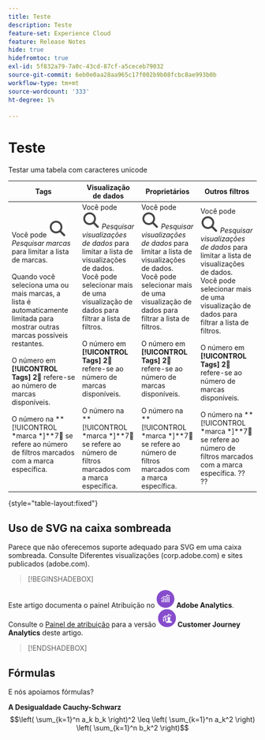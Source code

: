 ```yaml
---
title: Teste
description: Teste
feature-set: Experience Cloud
feature: Release Notes
hide: true
hidefromtoc: true
exl-id: 5f832a79-7a0c-43cd-87cf-a5ceceb79032
source-git-commit: 6eb0e0aa28aa965c17f002b9b08fcbc8ae993b0b
workflow-type: tm+mt
source-wordcount: '333'
ht-degree: 1%

---
```


# Teste

Testar uma tabela com caracteres unicode

| Tags | Visualização de dados | Proprietários | Outros filtros |
|---|---|---|---|
| Você pode ![Pesquisar](/help/assets/icons/Search.svg) *Pesquisar marcas* para limitar a lista de marcas. <br/><br/>Quando você seleciona uma ou mais marcas, a lista é automaticamente limitada para mostrar outras marcas possíveis restantes. <br/><br/>O número em **[!UICONTROL Tags]** **2︎⃣** refere-se ao número de marcas disponíveis. <br/><br/>O número na **[!UICONTROL *marca *]**7︎⃣ se refere ao número de filtros marcados com a marca específica. | Você pode ![Pesquisar](/help/assets/icons/Search.svg) *Pesquisar visualizações de dados* para limitar a lista de visualizações de dados. <br/>Você pode selecionar mais de uma visualização de dados para filtrar a lista de filtros. <br/><br/>O número em **[!UICONTROL Tags]** **2︎⃣** refere-se ao número de marcas disponíveis. <br/><br/>O número na **[!UICONTROL *marca *]**7︎⃣ se refere ao número de filtros marcados com a marca específica. | Você pode ![Pesquisar](/help/assets/icons/Search.svg) *Pesquisar visualizações de dados* para limitar a lista de visualizações de dados. <br/>Você pode selecionar mais de uma visualização de dados para filtrar a lista de filtros. <br/><br/>O número em **[!UICONTROL Tags]** **2︎⃣** refere-se ao número de marcas disponíveis. <br/><br/>O número na **[!UICONTROL *marca *]**7︎⃣ se refere ao número de filtros marcados com a marca específica. | Você pode ![Pesquisar](/help/assets/icons/Search.svg) *Pesquisar visualizações de dados* para limitar a lista de visualizações de dados. <br/>Você pode selecionar mais de uma visualização de dados para filtrar a lista de filtros. <br/><br/>O número em **[!UICONTROL Tags]** **2︎⃣** refere-se ao número de marcas disponíveis. <br/><br/>O número na **[!UICONTROL *marca *]**7︎⃣ se refere ao número de filtros marcados com a marca específica. ?? ?? |

{style="table-layout:fixed"}


## Uso de SVG na caixa sombreada

Parece que não oferecemos suporte adequado para SVG em uma caixa sombreada. Consulte Diferentes visualizações (corp.adobe.com) e sites publicados (adobe.com).

>[!BEGINSHADEBOX]

Este artigo documenta o painel Atribuição no ![AdobeAnalytics](/help/assets/icons/AdobeAnalytics.svg) **Adobe Analytics**.<br/>Consulte o [Painel de atribuição](https://experienceleague.adobe.com/en/docs/analytics-platform/using/cja-workspace/panels/attribution) para a versão ![CustomerJourneyAnalytics](/help/assets/icons/CustomerJourneyAnalytics.svg) **Customer Journey Analytics** deste artigo.

>[!ENDSHADEBOX]


## Fórmulas

E nós apoiamos fórmulas?

**A Desigualdade Cauchy-Schwarz**
$$\left( \sum_{k=1}^n a_k b_k \right)^2 \leq \left( \sum_{k=1}^n a_k^2 \right) \left( \sum_{k=1}^n b_k^2 \right)$$



